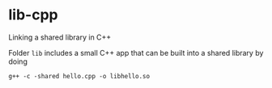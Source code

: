 # lib-cpp

Linking a shared library in C++

Folder `lib` includes a small C++ app that can be built into a shared library by doing

```
g++ -c -shared hello.cpp -o libhello.so
```
